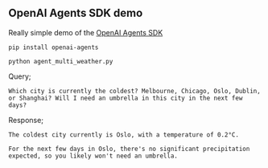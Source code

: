 ## OpenAI Agents SDK demo

Really simple demo of the [OpenAI Agents SDK](https://platform.openai.com/docs/guides/agents)

```
pip install openai-agents
```

```
python agent_multi_weather.py
```

Query;

```
Which city is currently the coldest? Melbourne, Chicago, Oslo, Dublin, or Shanghai? Will I need an umbrella in this city in the next few days?
```

Response;

```
The coldest city currently is Oslo, with a temperature of 0.2°C.

For the next few days in Oslo, there's no significant precipitation expected, so you likely won't need an umbrella.
```

